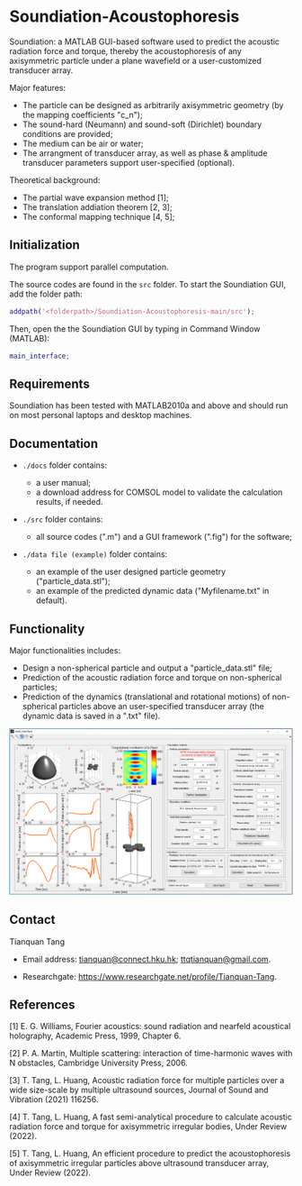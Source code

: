 # Soundiation-Acoustophoresis
Soundiation: a MATLAB GUI-based software used to predict the acoustic radiation force and torque, thereby the acoustophoresis of any axisymmetric particle under a plane wavefield or a user-customized transducer array.

Major features:
- The particle can be designed as arbitrarily axisymmetric geometry (by the mapping coefficients "c_n");
- The sound-hard (Neumann) and sound-soft (Dirichlet) boundary conditions are provided;
- The medium can be air or water;
- The arrangment of transducer array, as well as phase & amplitude transducer parameters support user-specified (optional).

Theoretical background:
- The partial wave expansion method [1];
- The translation addiation theorem [2, 3];
- The conformal mapping technique [4, 5];

## Initialization

The program support parallel computation.

The source codes are found in the ```src``` folder. To start the Soundiation GUI, add the folder path:

``` matlab
addpath('<folderpath>/Soundiation-Acoustophoresis-main/src');
```

Then, open the the Soundiation GUI by typing in Command Window (MATLAB):

``` matlab
main_interface;
```

## Requirements

Soundiation has been tested with MATLAB2010a and above and should run on most personal laptops and desktop machines.

## Documentation

- ```./docs``` folder contains:
  -  a user manual;
  -  a download address for COMSOL model to validate the calculation results, if needed.

- ```./src``` folder contains:
  -  all source codes (".m") and a GUI framework (".fig") for the software;

- ```./data file (example)``` folder contains: 
  -  an example of the user designed particle geometry ("particle_data.stl");
  -  an example of the predicted dynamic data ("Myfilename.txt" in default).


## Functionality

Major functionalities includes:
- Design a non-spherical particle and output a "particle_data.stl" file;
- Prediction of the acoustic radiation force and torque on non-spherical particles;
- Prediction of the dynamics (translational and rotational motions) of non-spherical particles above an user-specified transducer array (the dynamic data is saved in a ".txt" file).

![image](https://github.com/Tountain/Images/blob/main/GUI.bmp)

## Contact
Tianquan Tang

- Email address: tianquan@connect.hku.hk; ttqtianquan@gmail.com.

- Researchgate: https://www.researchgate.net/profile/Tianquan-Tang.


## References

[1] E. G. Williams, Fourier acoustics: sound radiation and nearfeld acoustical holography, Academic Press, 1999, Chapter 6.

[2] P. A. Martin, Multiple scattering: interaction of time-harmonic waves with N obstacles, Cambridge University Press, 2006.

[3] T. Tang, L. Huang, Acoustic radiation force for multiple particles over a wide size-scale by multiple ultrasound sources, Journal of Sound and Vibration (2021) 116256.

[4] T. Tang, L. Huang, A fast semi-analytical procedure to calculate acoustic radiation force and torque for axisymmetric irregular bodies, Under Review (2022).

[5] T. Tang, L. Huang, An efficient procedure to predict the acoustophoresis of axisymmetric irregular particles above ultrasound transducer array, Under Review (2022).
